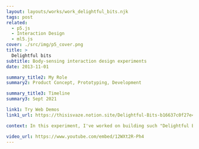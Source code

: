 ```yaml
---
layout: layouts/works/work_delightful_bits.njk
tags: post
related:
  - p5.js
  - Interaction Design
  - ml5.js
cover: ./src/img/p5_cover.png
title: >
  Delightful bits
subtitle: Body-sensing interaction design experiments
date: 2013-11-01

summary_title2: My Role
summary2: Product Concept, Prototyping, Development

summary_title3: Timeline
summary3: Sept 2021

link1: Try Web Demos
link1_url: https://thisisvaze.notion.site/Delightful-Bits-b16637c0f27e4c978150f74c727d8df5

context: In this experiment, I've worked on building such "Delightful Bits" using computer vision to control different aspects of media. There are four interactive studies that have been developed using p5.js and ml5.js for body and hand tracking. It was exciting to be able to combine my interests in different fields such as maths, graphic design, musical instruments, and visualizations quickly using these libraries with this series of experiments.

video_url: https://www.youtube.com/embed/12WXt2R-Ph4
---
```

